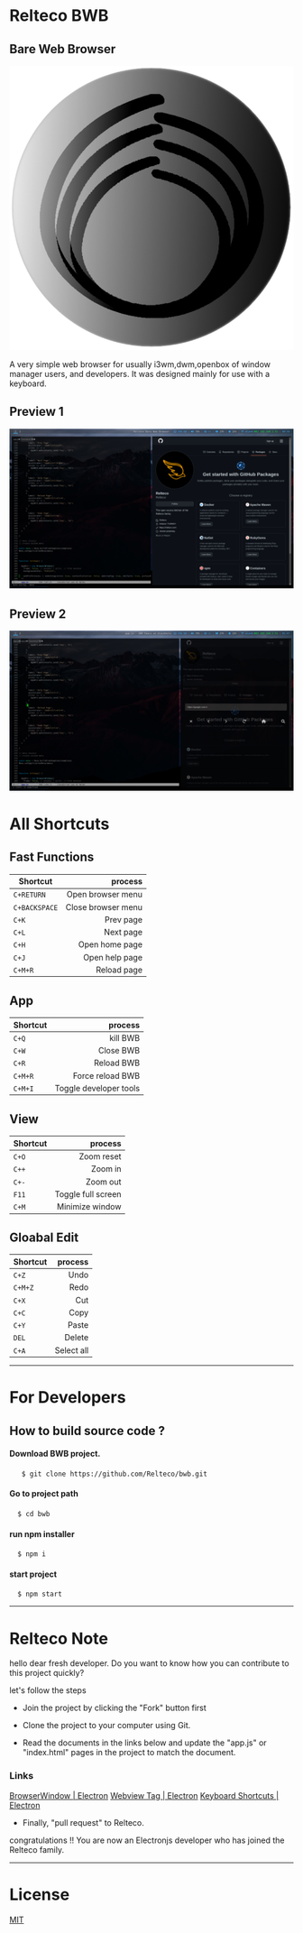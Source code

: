
# Relteco BWB
## Bare Web Browser

![](https://github.com/Relteco/bwb/blob/main/asset/bwbIcon.png)


A very simple web browser for usually i3wm,dwm,openbox of window manager users, and developers.
It was designed mainly for use with a keyboard.

## Preview 1
![](https://github.com/Relteco/bwb/blob/main/asset/rv0.png)

## Preview 2
![](https://github.com/Relteco/bwb/blob/main/asset/rv1.png)


# All Shortcuts

## Fast Functions

|  Shortcut   |  process 
| -------------- | -------:|
| `C+RETURN` | Open browser menu  |
| `C+BACKSPACE` | Close browser menu  |
| `C+K` | Prev page  |
| `C+L` | Next page  |
| `C+H` | Open home page  |
| `C+J` | Open help page  |
| `C+M+R` | Reload page  |

## App

|  Shortcut   |  process 
| -------------- | -------:|
| `C+Q` | kill BWB  |
| `C+W` | Close BWB  |
| `C+R` | Reload BWB  |
| `C+M+R` | Force reload BWB  |
| `C+M+I` | Toggle developer tools  |


## View

|  Shortcut   |  process 
| -------------- | -------:|
| `C+O` | Zoom reset  |
| `C++` | Zoom in  |
| `C+-` | Zoom out  |
| `F11` | Toggle full screen  |
| `C+M` | Minimize window |


## Gloabal Edit

|  Shortcut   |  process 
| -------------- | -------:|
| `C+Z` | Undo  |
| `C+M+Z` | Redo  |
| `C+X` | Cut  |
| `C+C` | Copy  |
| `C+Y` | Paste |
| `DEL` | Delete  |
| `C+A` | Select all  |


----------------------

# For Developers

## How to build source code ?

#### Download BWB project.

 ```
    $ git clone https://github.com/Relteco/bwb.git
```

#### Go to project path

 ``` 
   $ cd bwb 
```

#### run npm installer 

 ``` 
   $ npm i
```

#### start project

 ``` 
   $ npm start
```



----------------------------------------


# Relteco Note

hello dear fresh developer.
Do you want to know how you can contribute to this project quickly?

let's follow the steps

- Join the project by clicking the "Fork" button first

- Clone the project to your computer using Git.

- Read the documents in the links below and update the "app.js" or "index.html" pages in the project to match the document.

### Links

[BrowserWindow | Electron](https://www.electronjs.org/docs/latest/api/browser-window)
[Webview Tag | Electron](https://www.electronjs.org/docs/latest/api/webview-tag)
[Keyboard Shortcuts | Electron](https://www.electronjs.org/docs/latest/tutorial/keyboard-shortcuts)


- Finally, "pull request" to Relteco.

congratulations !!
 You are now an Electronjs developer who has joined the Relteco family.



-----------------------------------------------------


# License

[MIT](https://github.com/relteco/bwb//LICENSE)
